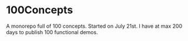 # 100Concepts
A monorepo full of 100 concepts. Started on July 21st. I have at max 200 days to publish 100 functional demos.
